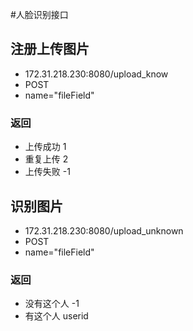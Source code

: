 #人脸识别接口
## 注册上传图片
* 172.31.218.230:8080/upload_know
* POST
* name="fileField"
### 返回
* 上传成功 1
* 重复上传 2
* 上传失败 -1
## 识别图片
* 172.31.218.230:8080/upload_unknown
* POST
* name="fileField"
### 返回
* 没有这个人 -1
* 有这个人 userid 
